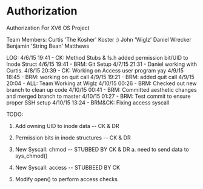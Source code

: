 # Authorization
Authorization For XV6 OS Project

Team Members:
Curtis 'The Kosher' Koster :)
John 'Wiglz'
Daniel Wrecker
Benjamin 'String Bean' Matthews


LOG:
4/6/15 19:41 - CK: Method Stubs & fs.h added permission bit/UID to Inode Struct
4/6/15 19:41 - BRM: Git Setup
4/7/15 21:31 - Daniel working with Curtis.
4/8/15 20:39 - CK: Working on Access user program yay
4/9/15 18:45 - BRM: working on quit call
4/9/15 19:21 - BRM: added quit call
4/9/15 20:04 - ALL: Team Working at Wiglz
4/10/15 00:26 - BRM: Checked out new branch to clean up code
4/10/15 00:41 - BRM: Committed aesthetic changes and merged branch to master
4/10/15 01:27 - BRM: Test commit to ensure proper SSH setup
4/10/15 13:24 - BRM&CK: Fixing access syscall


TODO:
1) Add owning UID to inode data -- CK & DR
2) Permission bits in inode structures -- CK & DR

4) New Syscall: chmod -- STUBBED BY CK & DR
	a. need to send data to sys_chmod()
	
5) New Syscall: access -- STUBBEED BY CK
6) Modify open() to perform access checks

